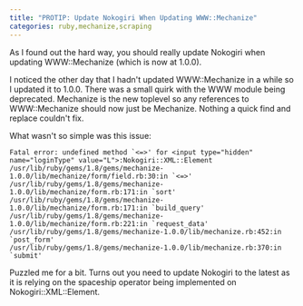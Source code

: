 ```yaml
---
title: "PROTIP: Update Nokogiri When Updating WWW::Mechanize"
categories: ruby,mechanize,scraping
---
```


As I found out the hard way, you should really update Nokogiri when updating WWW::Mechanize (which is now at 1.0.0).

I noticed the other day that I hadn't updated WWW::Mechanize in a while so I updated it to 1.0.0. There was a small quirk with the WWW module being deprecated. Mechanize is the new toplevel so any references to WWW::Mechanize should now just be Mechanize. Nothing a quick find and replace couldn't fix.

What wasn't so simple was this issue:

    Fatal error: undefined method `<=>' for <input type="hidden" name="loginType" value="L">:Nokogiri::XML::Element
    /usr/lib/ruby/gems/1.8/gems/mechanize-1.0.0/lib/mechanize/form/field.rb:30:in `<=>'
    /usr/lib/ruby/gems/1.8/gems/mechanize-1.0.0/lib/mechanize/form.rb:171:in `sort'
    /usr/lib/ruby/gems/1.8/gems/mechanize-1.0.0/lib/mechanize/form.rb:171:in `build_query'
    /usr/lib/ruby/gems/1.8/gems/mechanize-1.0.0/lib/mechanize/form.rb:221:in `request_data'
    /usr/lib/ruby/gems/1.8/gems/mechanize-1.0.0/lib/mechanize.rb:452:in `post_form'
    /usr/lib/ruby/gems/1.8/gems/mechanize-1.0.0/lib/mechanize.rb:370:in `submit'

Puzzled me for a bit. Turns out you need to update Nokogiri to the latest as it is relying on the spaceship operator being implemented on Nokogiri::XML::Element.
